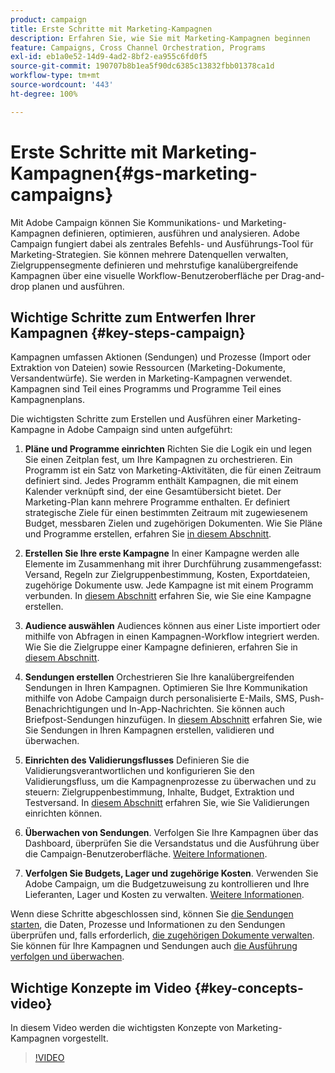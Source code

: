 ```yaml
---
product: campaign
title: Erste Schritte mit Marketing-Kampagnen
description: Erfahren Sie, wie Sie mit Marketing-Kampagnen beginnen
feature: Campaigns, Cross Channel Orchestration, Programs
exl-id: eb1a0e52-14d9-4ad2-8bf2-ea955c6fd0f5
source-git-commit: 190707b8b1ea5f90dc6385c13832fbb01378ca1d
workflow-type: tm+mt
source-wordcount: '443'
ht-degree: 100%

---
```


# Erste Schritte mit Marketing-Kampagnen{#gs-marketing-campaigns}

Mit Adobe Campaign können Sie Kommunikations- und Marketing-Kampagnen definieren, optimieren, ausführen und analysieren. Adobe Campaign fungiert dabei als zentrales Befehls- und Ausführungs-Tool für Marketing-Strategien. Sie können mehrere Datenquellen verwalten, Zielgruppensegmente definieren und mehrstufige kanalübergreifende Kampagnen über eine visuelle Workflow-Benutzeroberfläche per Drag-and-drop planen und ausführen.


<!--In addition, the **Marketing Resource Management (MRM)** module lets you control marketing actions in a collaborative mode by providing complete management and real-time tracking of the tasks, budgets and marketing resources involved. The Marketing Resource Management lets you optimize and regulate the management of internal and external processes, resources and marketing campaigns, as well as third party relations (agencies, printers, etc.). For more on this, refer to [this section](about-marketing-resource-management.md).

>[!NOTE]
>
>Capabilities related to population targeting, message personalization and message delivery on the various channels are detailed in [this section](../../delivery/using/steps-about-delivery-creation-steps.md).-->


## Wichtige Schritte zum Entwerfen Ihrer Kampagnen {#key-steps-campaign}

Kampagnen umfassen Aktionen (Sendungen) und Prozesse (Import oder Extraktion von Dateien) sowie Ressourcen (Marketing-Dokumente, Versandentwürfe). Sie werden in Marketing-Kampagnen verwendet. Kampagnen sind Teil eines Programms und Programme Teil eines Kampagnenplans.

Die wichtigsten Schritte zum Erstellen und Ausführen einer Marketing-Kampagne in Adobe Campaign sind unten aufgeführt:

1. **Pläne und Programme einrichten** Richten Sie die Logik ein und legen Sie einen Zeitplan fest, um Ihre Kampagnen zu orchestrieren. 
Ein Programm ist ein Satz von Marketing-Aktivitäten, die für einen Zeitraum definiert sind. Jedes Programm enthält Kampagnen, die mit einem Kalender verknüpft sind, der eine Gesamtübersicht bietet. Der Marketing-Plan kann mehrere Programme enthalten. Er definiert strategische Ziele für einen bestimmten Zeitraum mit zugewiesenem Budget, messbaren Zielen und zugehörigen Dokumenten. Wie Sie Pläne und Programme erstellen, erfahren Sie [in diesem Abschnitt](marketing-campaign-create.md#create-plan-and-program).

1. **Erstellen Sie Ihre erste Kampagne**
In einer Kampagne werden alle Elemente im Zusammenhang mit ihrer Durchführung zusammengefasst: Versand, Regeln zur Zielgruppenbestimmung, Kosten, Exportdateien, zugehörige Dokumente usw. Jede Kampagne ist mit einem Programm verbunden. In [diesem Abschnitt](marketing-campaign-create.md#create-a-campaign) erfahren Sie, wie Sie eine Kampagne erstellen.

1. **Audience auswählen**
Audiences können aus einer Liste importiert oder mithilfe von Abfragen in einen Kampagnen-Workflow integriert werden. Wie Sie die Zielgruppe einer Kampagne definieren, erfahren Sie in [diesem Abschnitt](marketing-campaign-target.md#select-the-target-population).

1. **Sendungen erstellen**
Orchestrieren Sie Ihre kanalübergreifenden Sendungen in Ihren Kampagnen. Optimieren Sie Ihre Kommunikation mithilfe von Adobe Campaign durch personalisierte E-Mails, SMS, Push-Benachrichtigungen und In-App-Nachrichten. Sie können auch Briefpost-Sendungen hinzufügen. In [diesem Abschnitt](marketing-campaign-deliveries.md) erfahren Sie, wie Sie Sendungen in Ihren Kampagnen erstellen, validieren und überwachen.

1. **Einrichten des Validierungsflusses**
Definieren Sie die Validierungsverantwortlichen und konfigurieren Sie den Validierungsfluss, um die Kampagnenprozesse zu überwachen und zu steuern: Zielgruppenbestimmung, Inhalte, Budget, Extraktion und Testversand. In [diesem Abschnitt](marketing-campaign-approval.md) erfahren Sie, wie Sie Validierungen einrichten können.

1. **Überwachen von Sendungen**.
Verfolgen Sie Ihre Kampagnen über das Dashboard, überprüfen Sie die Versandstatus und die Ausführung über die Campaign-Benutzeroberfläche. [Weitere Informationen](marketing-campaign-monitoring.md).

1. **Verfolgen Sie Budgets, Lager und zugehörige Kosten**.
Verwenden Sie Adobe Campaign, um die Budgetzuweisung zu kontrollieren und Ihre Lieferanten, Lager und Kosten zu verwalten. [Weitere Informationen](providers--stocks-and-budgets.md#create-service-providers-and-their-cost-structures).

Wenn diese Schritte abgeschlossen sind, können Sie [die Sendungen starten](marketing-campaign-deliveries.md#start-a-delivery), die Daten, Prozesse und Informationen zu den Sendungen überprüfen und, falls erforderlich, [die zugehörigen Dokumente verwalten](marketing-campaign-deliveries.md#manage-associated-documents). Sie können für Ihre Kampagnen und Sendungen auch [die Ausführung verfolgen und überwachen](marketing-campaign-monitoring.md).


## Wichtige Konzepte im Video {#key-concepts-video}

In diesem Video werden die wichtigsten Konzepte von Marketing-Kampagnen vorgestellt.

>[!VIDEO](https://video.tv.adobe.com/v/35131?quality=12)
